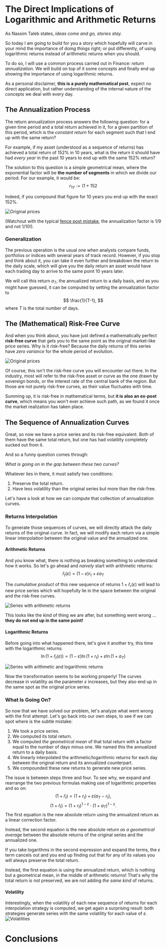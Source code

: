 # The Direct Implications of Logarithmic and Arithmetic Returns

As Nassim Taleb states, *ideas come and go, stories stay.* 

So today I am going to build for you a story which hopefully will carve in your
mind the importance of doing things right; or put differently, of using 
logarithmic returns instead of arithmetic returns when you should.  

To do so, I will use a common process carried out in Finance: *return annualization*. We will build on top of it some concepts 
and finally end up showing the importance of using logarithmic returns.

As a personal disclaimer, **this is a purely mathematical post**, expect no 
direct application, but rather understanding of the internal nature of the 
concepts we deal with every day.

## The Annualization Process

The return annualization process answers the following question: 
for a given time period and a total return achieved in it, for a given partition
of this period, which is the *constant return* for each segment such that I end
up with the same return?

For example, if my asset (understood as a sequence of returns) has achieved a 
total return of 152% in 10 years, what is the return it should have had *every
year* in the past 10 years to end up with the same 152% return?

The solution to this question is a simple geometrical mean, where the exponential
factor will be **the number of segments** in which we divide our period. For our
example, it would be:
$$ 
r_{1Y} := (1+152%)^{\frac{1}{9}} - 1 = 10.82% 
$$

Indeed, if you compound that figure for 10 years you end up with the exact 152%. 

![Original prices](figures\10_years_returns.png)

(Watchout with the typical [fence post mistake](https://betterexplained.com/articles/learning-how-to-count-avoiding-the-fencepost-problem/), the annualization factor
is 1/9 and not 1/10!).

### Generalization

The previous operation is the usual one when analysts compare funds, portfolios
or indices with several years of track record. However, if you stop and think 
about it, you can take it even further and breakdown the return to the daily
scale, which will give you the daily return an asset would have each trading day
to arrive to the same point 10 years later.

We will call this return $a_T$, the annualized return to a daily basis,
and as you might have guessed, it can be computed by setting the annualization 
factor to 
$$
\frac{1}{T-1},
$$
where $T$ is the total number of days.

## The (Mathematical) Risk-Free Curve

And when you think about, you have just defined a mathematically perfect **risk-free curve** that gets 
you to the same point as the original market-like price series.
Why is it risk-free? Because the daily returns of this series have *zero variance*
for the whole period of evolution.

![Original prices](figures\original_and_risk_free.png)

Of course, this isn't the risk-free curve you will encounter out there. In the industry, 
most will refer to the risk-free asset or curve as the one drawn by sovereign bonds,
or the interest rate of the central bank of the region. But those are not purely
risk-free curves, as their value fluctuates with time. 

Summing up, it is risk-free in mathematical terms, but **it is also an ex-post curve**, which means 
you won't ever achieve such path, as we found it once the market realization has taken place. 

## The Sequence of Annualization Curves

Great, so now we have a price series and its risk-free equivalent. Both
of them have the same total return, but one has had volatility completely sucked
out from it.

And so a funny question comes through: 

*What is going on in the gap between these two curves?*

Whatever lies in there, it must satisfy two conditions:
1. Preserve the total return.
1. Have less volatility than the original series but more than the risk-free.

Let's have a look at how we can compute that collection of annualization curves.

### Returns Interpolation

To generate those sequences of curves, we will directly attack the daily returns 
of the original curve. In fact, we will modify each return via a simple linear
interpolation between the original value and the annualized one. 

#### Arithmetic Returns

And you know what, there is nothing as breaking something to understand how it
works. So let's go ahead and *naively* start with arithmetic returns:
$$
\hat{r}_t(\varepsilon) = (1 - \varepsilon) r_t + \varepsilon a_T
$$

The *cumulative product* of this new sequence of returns $1 + \hat{r}_r(\varepsilon)$ 
will lead to new price series which will hopefully lie in the space between the 
original and the risk-free curves.

![Series with arithmetic returns](figures\arithmetic_returns.png)
 
This looks like the kind of thing we are after, but something went wrong ...
**they do not end up in the same point!**

#### Logarithmic Returns

Before going into what happened there, let's give it another try, this time
with the logarithmic returns:
$$
\ln\left(1+\hat{r}_t(\varepsilon)\right) = (1-\varepsilon) \ln \left(1 + r_t\right) + \varepsilon \ln \left(1 + a_T\right)
$$

![Series with arithmetic and logarithmic returns](figures\comparison_returns.png)

Now the transformation seems to be working properly! The curves decrease in 
volatility as the parameter $\varepsilon$ increases, but they also end up in the 
same spot as the original price series.


### What Is Going On?

So now that we have solved our problem, let's analyze what went wrong with
the first attempt. Let's go back into our own steps, to see if we can spot where
is the subtle mistake:

1. We took a price series.
1. We computed its total return.
1. We computed *the geometrical mean* of that total return with a factor equal
to the number of days minus one. We named this the annualized return to a daily basis. 
1. We linearly interpolated the arithmetic/logarithmic returns for each day between
the original return and its annualized counterpart. 
1. We compounded these new returns to generate new price series.

The issue is between steps three and four. To see why, we expand and rearrange
the two previous formulas making use of logarithmic properties and so on:
$$
(1+\hat{r}_t) = (1 + r_t) + \varepsilon(a_T - r_t),
$$
$$
(1+\hat{r}_t) = (1 + r_t)^{1-\varepsilon} \cdot (1+a_T)^{1-\varepsilon}.
$$
The first equation is the new absolute return using the annualized return as a 
linear correction factor. 

Instead, the second equation is the new absolute return *as a geometrical
average* between the absolute returns of the original series and the 
annualized one.

If you take logarithms in the second expression and expand the terms, the 
$\varepsilon$ term cancels out and you end up finding out that for any of its values
you will always preserve the total return. 

Instead, the first equation is using the annualized return, which is nothing
but a geometrical mean, in the middle of arithmetic returns! That's why the total
return is not preserved, we are not adding *the same kind* of returns.

#### Volatility

Interestingly, when the volatility of each new sequence of returns for each 
interpolation strategy is computed, we get again a surprising result: both
strategies generate series with the same volatility for each value of 
$\varepsilon$.
![Volatilties](figures\volatilities.png)

# Conclusions

